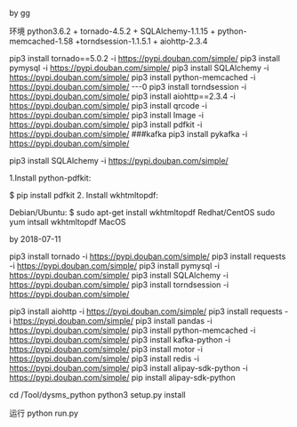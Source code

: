 by gg

环境
python3.6.2 + tornado-4.5.2 + SQLAlchemy-1.1.15 + python-memcached-1.58 +torndsession-1.1.5.1 + aiohttp-2.3.4

pip3 install tornado==5.0.2 -i https://pypi.douban.com/simple/
pip3 install pymysql -i https://pypi.douban.com/simple/
pip3 install SQLAlchemy -i https://pypi.douban.com/simple/
pip3 install python-memcached -i https://pypi.douban.com/simple/  ---0
pip3 install torndsession -i https://pypi.douban.com/simple/
pip3 install aiohttp==2.3.4 -i https://pypi.douban.com/simple/
pip3 install qrcode -i https://pypi.douban.com/simple/
pip3 install Image -i https://pypi.douban.com/simple/
pip3 install pdfkit -i https://pypi.douban.com/simple/
###kafka
pip3 install pykafka  -i https://pypi.douban.com/simple/

pip3 install SQLAlchemy -i https://pypi.douban.com/simple/

1.Install python-pdfkit:

$ pip install pdfkit
2. Install wkhtmltopdf:

Debian/Ubuntu:
$ sudo apt-get install wkhtmltopdf
Redhat/CentOS
sudo yum intsall wkhtmltopdf
MacOS


by 2018-07-11

pip3 install tornado -i https://pypi.douban.com/simple/
pip3 install requests -i https://pypi.douban.com/simple/
pip3 install pymysql -i https://pypi.douban.com/simple/
pip3 install SQLAlchemy -i https://pypi.douban.com/simple/
pip3 install torndsession -i https://pypi.douban.com/simple/

pip3 install aiohttp -i https://pypi.douban.com/simple/
pip3 install requests -i https://pypi.douban.com/simple/
pip3 install pandas -i https://pypi.douban.com/simple/
pip3 install python-memcached -i https://pypi.douban.com/simple/
pip3 install kafka-python -i https://pypi.douban.com/simple/
pip3 install motor -i https://pypi.douban.com/simple/
pip3 install redis -i https://pypi.douban.com/simple/
pip3 install alipay-sdk-python -i https://pypi.douban.com/simple/
pip install alipay-sdk-python


cd /Tool/dysms_python
python3 setup.py install

运行
python run.py
